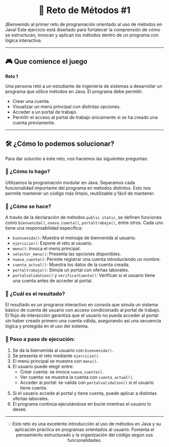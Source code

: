 <h1 align="center">🎯 Reto de Métodos #1</h1>

<p align="left">
¡Bienvenido al primer reto de programación orientado al uso de métodos en Java! Este ejercicio está diseñado para fortalecer la comprensión de cómo se estructuran, invocan y aplican los métodos dentro de un programa con lógica interactiva.
</p>

---

<h2 align="left">🎮 Que comience el juego</h2>

<p align="left"><strong>Reto 1</strong></p>

<p align="left">
Una persona retó a un estudiante de ingeniería de sistemas a desarrollar un programa que utilice métodos en Java. El programa debe permitir:
</p>

<ul align="left">
  <li>Crear una cuenta.</li>
  <li>Visualizar un menú principal con distintas opciones.</li>
  <li>Acceder a un portal de trabajo.</li>
  <li>Permitir el acceso al portal de trabajo únicamente si se ha creado una cuenta previamente.</li>
</ul>

---

<h2 align="left">🛠️ ¿Cómo lo podemos solucionar?</h2>

<p align="left">Para dar solución a este reto, nos hacemos las siguientes preguntas:</p>

<h3 align="left">🔹 ¿Cómo lo hago?</h3>

<p align="left">
Utilizamos la programación modular en Java. Separamos cada funcionalidad importante del programa en métodos distintos. Esto nos permite mantener un código más limpio, reutilizable y fácil de mantener.
</p>

<h3 align="left">🔹 ¿Cómo se hace?</h3>

<p align="left">
A través de la declaración de métodos <code>public static</code>, se definen funciones como <code>bienvenida()</code>, <code>nueva_cuenta()</code>, <code>portaltrabajo()</code>, entre otros. Cada uno tiene una responsabilidad específica:
</p>

<ul align="left">
  <li><code>bienvenida()</code>: Muestra el mensaje de bienvenida al usuario.</li>
  <li><code>ejercicio()</code>: Expone el reto al usuario.</li>
  <li><code>menu()</code>: Invoca el menú principal.</li>
  <li><code>selector_menu()</code>: Presenta las opciones disponibles.</li>
  <li><code>nueva_cuenta()</code>: Permite registrar una cuenta introduciendo un nombre.</li>
  <li><code>cuenta_actual()</code>: Muestra los datos de la cuenta creada.</li>
  <li><code>portaltrabajo()</code>: Simula un portal con ofertas laborales.</li>
  <li><code>portalvalidation()</code> y <code>verificarCuenta()</code>: Verifican si el usuario tiene una cuenta antes de acceder al portal.</li>
</ul>

<h3 align="left">🔹 ¿Cuál es el resultado?</h3>

<p align="left">
El resultado es un programa interactivo en consola que simula un sistema básico de cuenta de usuario con acceso condicionado al portal de trabajo. El flujo de interacción garantiza que el usuario no pueda acceder al portal sin haber creado primero una cuenta válida, asegurando así una secuencia lógica y protegida en el uso del sistema.
</p>

<h3 align="left">🔢 Paso a paso de ejecución:</h3>

<ol align="left">
  <li>Se da la bienvenida al usuario con <code>bienvenida()</code>.</li>
  <li>Se presenta el reto mediante <code>ejercicio()</code>.</li>
  <li>El menú principal se muestra con <code>menu()</code>.</li>
  <li>El usuario puede elegir entre:
    <ul>
      <li>Crear cuenta: se invoca <code>nueva_cuenta()</code>.</li>
      <li>Ver cuenta: se muestra la cuenta con <code>cuenta_actual()</code>.</li>
      <li>Acceder al portal: se valida con <code>portalvalidation()</code> si el usuario tiene cuenta.</li>
    </ul>
  </li>
  <li>Si el usuario accede al portal y tiene cuenta, puede aplicar a distintas ofertas laborales.</li>
  <li>El programa continúa ejecutándose en bucle mientras el usuario lo desee.</li>
</ol>

---

<p align="center">
💡 Este reto es una excelente introducción al uso de métodos en Java y su aplicación práctica en programas orientados al usuario. Fomenta el pensamiento estructurado y la organización del código según sus funcionalidades.
</p>
